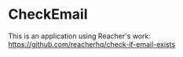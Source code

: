 # CheckEmail
This is an application using Reacher's work: https://github.com/reacherhq/check-if-email-exists
